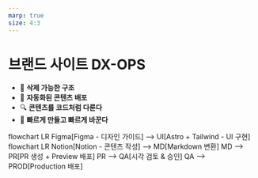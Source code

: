 ```yaml
---
marp: true
size: 4:3
---
```


# 브랜드 사이트 DX-OPS

- 🧱 **삭제 가능한 구조**  
- 🔄 **자동화된 콘텐츠 배포**  
- 🔍 **콘텐츠를 코드처럼 다룬다**  
- 🚀 **빠르게 만들고 빠르게 바꾼다**  

<div class="mermaid">
flowchart LR
  Figma[Figma - 디자인 가이드] --> UI[Astro + Tailwind - UI 구현]
</div>

<div class="mermaid">
flowchart LR
  Notion[Notion - 콘텐츠 작성] --> MD[Markdown 변환]
  MD --> PR[PR 생성 + Preview 배포]
  PR --> QA[시각 검토 & 승인]
  QA --> PROD[Production 배포]
</div>